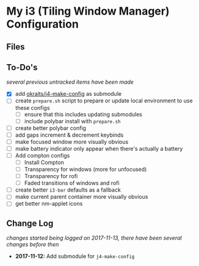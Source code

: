 # My i3 (Tiling Window Manager) Configuration

## Files

## To-Do's
*several previous untracked items have been made*
- [x] add [okraits/j4-make-config](https://github.com/okraits/j4-make-config) as submodule
- [ ] create `prepare.sh` script to prepare or update local environment to use these configs
  - [ ] ensure that this includes updating submodules
  - [ ] include polybar install with `prepare.sh`
- [ ] create better polybar config
- [ ] add gaps increment & decrement keybinds
- [ ] make focused window more visually obvious
- [ ] make battery indicator only appear when there's actually a battery
- [ ] Add compton configs
  - [ ] Install Compton
  - [ ] Transparency for windows (more for unfocused)
  - [ ] Transparency for rofi
  - [ ] Faded transitions of windows and rofi
- [ ] create better `i3-bar` defaults as a fallback
- [ ] make current parent container more visually obvious
- [ ] get better nm-applet icons

## Change Log
*changes started being logged on 2017-11-13, there have been several changes before then*
- **2017-11-12:** Add submodule for `j4-make-config`
